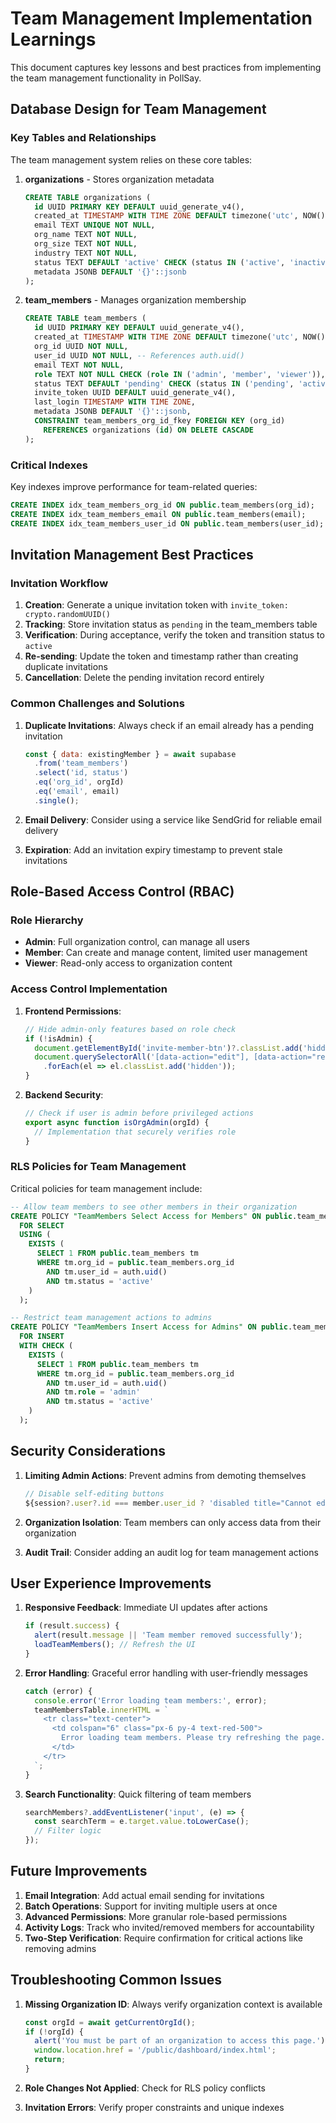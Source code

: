 # Team Management Implementation Learnings

This document captures key lessons and best practices from implementing the team management functionality in PollSay.

## Database Design for Team Management

### Key Tables and Relationships

The team management system relies on these core tables:

1. **organizations** - Stores organization metadata
   ```sql
   CREATE TABLE organizations (
     id UUID PRIMARY KEY DEFAULT uuid_generate_v4(),
     created_at TIMESTAMP WITH TIME ZONE DEFAULT timezone('utc', NOW()),
     email TEXT UNIQUE NOT NULL,
     org_name TEXT NOT NULL,
     org_size TEXT NOT NULL,
     industry TEXT NOT NULL,
     status TEXT DEFAULT 'active' CHECK (status IN ('active', 'inactive', 'suspended')),
     metadata JSONB DEFAULT '{}'::jsonb
   );
   ```

2. **team_members** - Manages organization membership
   ```sql
   CREATE TABLE team_members (
     id UUID PRIMARY KEY DEFAULT uuid_generate_v4(),
     created_at TIMESTAMP WITH TIME ZONE DEFAULT timezone('utc', NOW()),
     org_id UUID NOT NULL,
     user_id UUID NOT NULL, -- References auth.uid()
     email TEXT NOT NULL,
     role TEXT NOT NULL CHECK (role IN ('admin', 'member', 'viewer')),
     status TEXT DEFAULT 'pending' CHECK (status IN ('pending', 'active', 'inactive')),
     invite_token UUID DEFAULT uuid_generate_v4(),
     last_login TIMESTAMP WITH TIME ZONE,
     metadata JSONB DEFAULT '{}'::jsonb,
     CONSTRAINT team_members_org_id_fkey FOREIGN KEY (org_id)
       REFERENCES organizations (id) ON DELETE CASCADE
   );
   ```

### Critical Indexes

Key indexes improve performance for team-related queries:

```sql
CREATE INDEX idx_team_members_org_id ON public.team_members(org_id);
CREATE INDEX idx_team_members_email ON public.team_members(email);
CREATE INDEX idx_team_members_user_id ON public.team_members(user_id);
```

## Invitation Management Best Practices

### Invitation Workflow

1. **Creation**: Generate a unique invitation token with `invite_token: crypto.randomUUID()`
2. **Tracking**: Store invitation status as `pending` in the team_members table
3. **Verification**: During acceptance, verify the token and transition status to `active`
4. **Re-sending**: Update the token and timestamp rather than creating duplicate invitations
5. **Cancellation**: Delete the pending invitation record entirely

### Common Challenges and Solutions

1. **Duplicate Invitations**: Always check if an email already has a pending invitation
   ```javascript
   const { data: existingMember } = await supabase
     .from('team_members')
     .select('id, status')
     .eq('org_id', orgId)
     .eq('email', email)
     .single();
   ```

2. **Email Delivery**: Consider using a service like SendGrid for reliable email delivery
3. **Expiration**: Add an invitation expiry timestamp to prevent stale invitations

## Role-Based Access Control (RBAC)

### Role Hierarchy

- **Admin**: Full organization control, can manage all users
- **Member**: Can create and manage content, limited user management
- **Viewer**: Read-only access to organization content

### Access Control Implementation

1. **Frontend Permissions**:
   ```javascript
   // Hide admin-only features based on role check
   if (!isAdmin) {
     document.getElementById('invite-member-btn')?.classList.add('hidden');
     document.querySelectorAll('[data-action="edit"], [data-action="remove"]')
       .forEach(el => el.classList.add('hidden'));
   }
   ```

2. **Backend Security**:
   ```javascript
   // Check if user is admin before privileged actions
   export async function isOrgAdmin(orgId) {
     // Implementation that securely verifies role
   }
   ```

### RLS Policies for Team Management

Critical policies for team management include:

```sql
-- Allow team members to see other members in their organization
CREATE POLICY "TeamMembers Select Access for Members" ON public.team_members
  FOR SELECT
  USING (
    EXISTS (
      SELECT 1 FROM public.team_members tm
      WHERE tm.org_id = public.team_members.org_id
        AND tm.user_id = auth.uid()
        AND tm.status = 'active'
    )
  );

-- Restrict team management actions to admins
CREATE POLICY "TeamMembers Insert Access for Admins" ON public.team_members
  FOR INSERT
  WITH CHECK (
    EXISTS (
      SELECT 1 FROM public.team_members tm
      WHERE tm.org_id = public.team_members.org_id
        AND tm.user_id = auth.uid()
        AND tm.role = 'admin'
        AND tm.status = 'active'
    )
  );
```

## Security Considerations

1. **Limiting Admin Actions**: Prevent admins from demoting themselves
   ```javascript
   // Disable self-editing buttons
   ${session?.user?.id === member.user_id ? 'disabled title="Cannot edit yourself"' : ''}
   ```

2. **Organization Isolation**: Team members can only access data from their organization
3. **Audit Trail**: Consider adding an audit log for team management actions

## User Experience Improvements

1. **Responsive Feedback**: Immediate UI updates after actions
   ```javascript
   if (result.success) {
     alert(result.message || 'Team member removed successfully');
     loadTeamMembers(); // Refresh the UI
   }
   ```

2. **Error Handling**: Graceful error handling with user-friendly messages
   ```javascript
   catch (error) {
     console.error('Error loading team members:', error);
     teamMembersTable.innerHTML = `
       <tr class="text-center">
         <td colspan="6" class="px-6 py-4 text-red-500">
           Error loading team members. Please try refreshing the page.
         </td>
       </tr>
     `;
   }
   ```

3. **Search Functionality**: Quick filtering of team members
   ```javascript
   searchMembers?.addEventListener('input', (e) => {
     const searchTerm = e.target.value.toLowerCase();
     // Filter logic
   });
   ```

## Future Improvements

1. **Email Integration**: Add actual email sending for invitations
2. **Batch Operations**: Support for inviting multiple users at once
3. **Advanced Permissions**: More granular role-based permissions
4. **Activity Logs**: Track who invited/removed members for accountability
5. **Two-Step Verification**: Require confirmation for critical actions like removing admins

## Troubleshooting Common Issues

1. **Missing Organization ID**: Always verify organization context is available
   ```javascript
   const orgId = await getCurrentOrgId();
   if (!orgId) {
     alert('You must be part of an organization to access this page.');
     window.location.href = '/public/dashboard/index.html';
     return;
   }
   ```

2. **Role Changes Not Applied**: Check for RLS policy conflicts
3. **Invitation Errors**: Verify proper constraints and unique indexes
